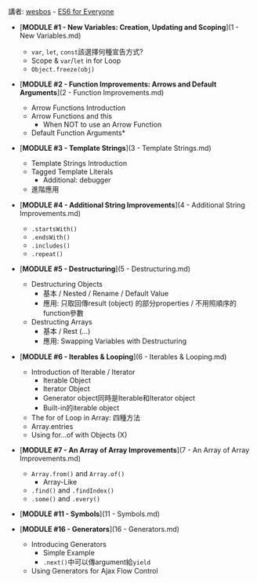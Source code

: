 講者: [wesbos](https://github.com/wesbos) - [ES6 for Everyone](https://es6.io/)

* [__MODULE #1 - New Variables: Creation, Updating and Scoping__](1 - New Variables.md)
    - `var`, `let`, `const`該選擇何種宣告方式?
    - Scope & `var`/`let` in for Loop
    - `Object.freeze(obj)`

* [__MODULE #2 - Function Improvements: Arrows and Default Arguments__](2 - Function Improvements.md)
    - Arrow Functions Introduction
    - Arrow Functions and this
        - When NOT to use an Arrow Function
    - Default Function Arguments* 

* [__MODULE #3 - Template Strings__](3 - Template Strings.md)
    - Template Strings Introduction
    - Tagged Template Literals
        - Additional: debugger
    - 進階應用

* [__MODULE #4 - Additional String Improvements__](4 - Additional String Improvements.md)
    - `.startsWith()`
    - `.endsWith()`
    - `.includes()`
    - `.repeat()`

* [__MODULE #5 - Destructuring__](5 - Destructuring.md)
    - Destructuring Objects
        - 基本 / Nested / Rename / Default Value
        - 應用: 只取回傳result (object) 的部分properties / 不用照順序的function參數
    - Destructing Arrays
        - 基本 / Rest (...)
        - 應用: Swapping Variables with Destructuring

* [__MODULE #6 - Iterables & Looping__](6 - Iterables & Looping.md)
    - Introduction of Iterable / Iterator
        - Iterable Object
        - Iterator Object
        - Generator object同時是Iterable和Iterator object
        - Built-in的iterable object
    - The for of Loop in Array: 四種方法
    - Array.entries
    - Using for...of with Objects (X)

* [__MODULE #7 - An Array of Array Improvements__](7 - An Array of Array Improvements.md)
    - `Array.from()` and `Array.of()`
        - Array-Like
    - `.find()` and `.findIndex()`
    - `.some()` and `.every()`

* [__MODULE #11 - Symbols__](11 - Symbols.md)

* [__MODULE #16 - Generators__](16 - Generators.md)
    - Introducing Generators
        - Simple Example
        - `.next()`中可以傳argument給`yield`
    - Using Generators for Ajax Flow Control
